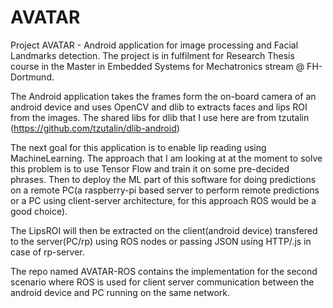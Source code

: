 # AVATAR
Project AVATAR - Android application for image processing and Facial Landmarks detection.
The project is in fulfilment for Research Thesis course in the Master in Embedded Systems for Mechatronics stream @ FH-Dortmund.

The Android application takes the frames form the on-board camera of an android device and uses OpenCV and dlib to extracts faces
and lips ROI from the images. The shared libs for dlib that I use here are from tzutalin (https://github.com/tzutalin/dlib-android)

The next goal for this application is to enable lip reading using MachineLearning.
The approach that I am looking at at the moment to solve this problem is to use Tensor Flow and train it on some pre-decided 
phrases. Then to deploy the ML part of this software for doing predictions on a remote PC(a raspberry-pi based server to perform
remote predictions or a PC using client-server architecture, for this approach ROS would be a good choice).

The LipsROI will then be extracted on the client(android device) transfered to the server(PC/rp) using ROS nodes or passing JSON 
using HTTP/.js in case of rp-server.

The repo named AVATAR-ROS contains the implementation for the second scenario where ROS is used for client server communication
between the android device and PC running on the same network.
